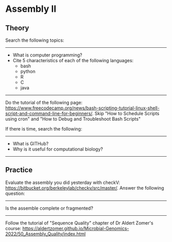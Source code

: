 # Assembly II

## Theory

Search the following topics:

----

- What is computer programming?
- Cite 5 characteristics of each of the following languages:
  - bash
  - python
  - R
  - C
  - java

-----

Do the tutorial of the following page: https://www.freecodecamp.org/news/bash-scripting-tutorial-linux-shell-script-and-command-line-for-beginners/. Skip "How to Schedule Scripts using cron" and "How to Debug and Troubleshoot Bash Scripts"

If there is time, search the following:

----

- What is GITHub?
- Why is it useful for computational biology?

----

## Practice

Evaluate the assembly you did yesterday with checkV: https://bitbucket.org/berkeleylab/checkv/src/master/. Answer the following question:

----

Is the assemble complete or fragmented?

----

Follow the tutorial of "Sequence Quality" chapter of Dr Aldert Zomer's course: https://aldertzomer.github.io/Microbial-Genomics-2022/50_Assembly_Quality/index.html
